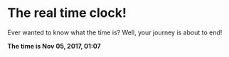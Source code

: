 # The real time clock!

Ever wanted to know what the time is? Well, your journey is about to end!

**The time is Nov 05, 2017, 01:07**
